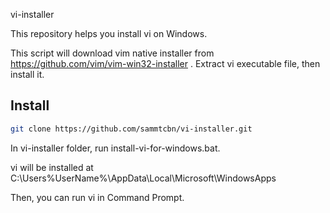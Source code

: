vi-installer

This repository helps you install vi on Windows.

This script will download vim native installer from https://github.com/vim/vim-win32-installer .
Extract vi executable file, then install it.

## Install

```sh
git clone https://github.com/sammtcbn/vi-installer.git
```

In vi-installer folder, run install-vi-for-windows.bat.

vi will be installed at C:\Users\%UserName%\AppData\Local\Microsoft\WindowsApps

Then, you can run vi in Command Prompt.
